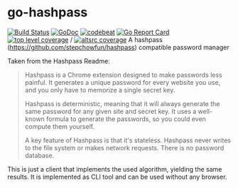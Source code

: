 # go-hashpass


[![Build Status](https://travis-ci.org/binaryplease/go-hashpass.svg?branch=master)](https://travis-ci.org/binaryplease/go-hashpass)
[![GoDoc](https://godoc.org/github.com/binaryplease/go-hashpass?status.svg)](https://godoc.org/github.com/binaryplease/go-hashpass)
[![codebeat](https://codebeat.co/badges/0a8f30aa-f975-404b-b878-5fab3ae1cc5f)](https://codebeat.co/projects/github-com-urfave-cli)
[![Go Report Card](https://goreportcard.com/badge/binaryplease/go-hashpass)](https://goreportcard.com/report/binaryplease/go-hashpass)
[![top level coverage](https://gocover.io/_badge/github.com/binaryplease/go-hashpass?0 "top level coverage")](http://gocover.io/github.com/binaryplease/go-hashpass) /
[![altsrc coverage](https://gocover.io/_badge/github.com/binaryplease/go-hashpass/altsrc?0 "altsrc coverage")](http://gocover.io/github.com/binaryplease/go-hashpass/altsrc)
A hashpass (https://github.com/stepchowfun/hashpass) compatible password manager

Taken from the Hashpass Readme:



> Hashpass is a Chrome extension designed to make passwords less painful. It generates a unique password for every website you use, and you only have to memorize a single secret key.
>
> Hashpass is deterministic, meaning that it will always generate the same password for any given site and secret key. It uses a well-known formula to generate the passwords, so you could even compute them yourself.
>
> A key feature of Hashpass is that it's stateless. Hashpass never writes to the file system or makes network requests. There is no password database.

This is just a client that implements the used algorithm, yielding the same results. It is implemented as CLI tool and can be used without any browser.
